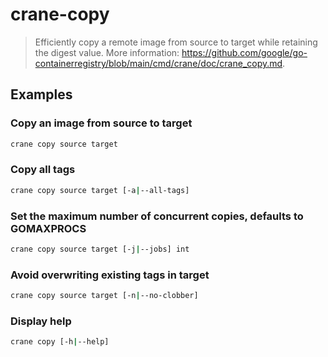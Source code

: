 # crane-copy

> Efficiently copy a remote image from source to target while retaining the digest value. More information: <https://github.com/google/go-containerregistry/blob/main/cmd/crane/doc/crane_copy.md>.

## Examples

### Copy an image from source to target

```bash
crane copy source target
```

### Copy all tags

```bash
crane copy source target [-a|--all-tags]
```

### Set the maximum number of concurrent copies, defaults to GOMAXPROCS

```bash
crane copy source target [-j|--jobs] int
```

### Avoid overwriting existing tags in target

```bash
crane copy source target [-n|--no-clobber]
```

### Display help

```bash
crane copy [-h|--help]
```
